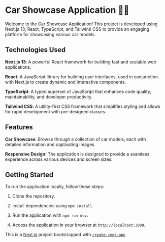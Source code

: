 # Car Showcase Application 🚗🌟
Welcome to the Car Showcase Application! This project is developed using Next.js 13, React, TypeScript, and Tailwind CSS to provide an engaging platform for showcasing various car models.

## Technologies Used
**Next.js 13**: A powerful React framework for building fast and scalable web applications.

**React**: A JavaScript library for building user interfaces, used in conjunction with Next.js to create dynamic and interactive components.

**TypeScript**: A typed superset of JavaScript that enhances code quality, maintainability, and developer productivity.

**Tailwind CSS**: A utility-first CSS framework that simplifies styling and allows for rapid development with pre-designed classes.

## Features
**Car Showcase**: Browse through a collection of car models, each with detailed information and captivating images.

**Responsive Design**: The application is designed to provide a seamless experience across various devices and screen sizes.

## Getting Started
To run the application locally, follow these steps:

1. Clone the repository.

2. Install dependencies using `npm install`.

3. Run the application with `npm run dev`.

4. Access the application in your browser at `http://localhost:3000`.


This is a [Next.js](https://nextjs.org/) project bootstrapped with [`create-next-app`](https://github.com/vercel/next.js/tree/canary/packages/create-next-app).

